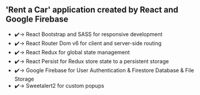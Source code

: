 ## 'Rent a Car' application created by React and Google Firebase
<ul>
    <li>
        ✔️-> React Bootstrap and SASS for responsive development
    </li>
    <li>
        ✔️-> React Router Dom v6 for client and server-side routing
    </li>
    <li>
        ✔️-> React Redux for global state management
    </li>
    <li>
        ✔️-> React Persist for Redux store state to a persistent storage
    </li>
    <li>
        ✔️-> Google Firebase for User Authentication & Firestore Database & File Storage 
    </li>
    <li>
        ✔️-> Sweetalert2 for custom popups
    </li>
</ul>

